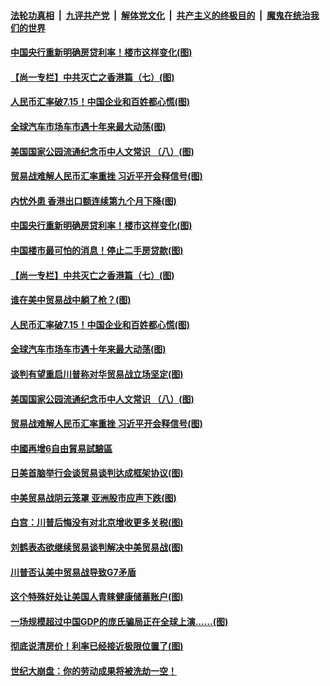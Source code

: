 ####  [法轮功真相](../../../../basic/blob/master/README.md?t=08270339) &nbsp;|&nbsp; [九评共产党](../../../../9ping.md/blob/master/README.md?t=08270339) &nbsp;|&nbsp; [解体党文化](../../../../jtdwh.md/blob/master/README.md?t=08270339)  &nbsp;|&nbsp; [共产主义的终极目的](../../../../gczydzjmd.md/blob/master/README.md?t=08270339) &nbsp;|&nbsp; [魔鬼在统治我们的世界](../../../../mgztzwmdsj.md/blob/master/README.md?t=08270339) 

#### [中国央行重新明确房贷利率！楼市这样变化(图)](../pages/p5/905118.md?t=08270339) 

#### [【尚一专栏】中共灭亡之香港篇（七）(图)](../pages/p5/904987.md?t=08270339) 

#### [人民币汇率破7.15！中国企业和百姓都心慌(图)](../pages/p5/905117.md?t=08270339) 

#### [全球汽车市场车市遇十年来最大动荡(图)](../pages/p5/905115.md?t=08270339) 

#### [美国国家公园流通纪念币中人文常识 （八）(图)](../pages/p5/905111.md?t=08270339) 

#### [贸易战难解人民币汇率重挫 习近平开会释信号(图)](../pages/p5/905098.md?t=08270339) 

#### [内忧外患 香港出口额连续第九个月下降(图)](../pages/p5/905152.md?t=08270339) 

#### [中国央行重新明确房贷利率！楼市这样变化(图)](../pages/p5/905118.md?t=08270339) 

#### [中国楼市最可怕的消息！停止二手房贷款(图)](../pages/p5/905119.md?t=08270339) 

#### [【尚一专栏】中共灭亡之香港篇（七）(图)](../pages/p5/904987.md?t=08270339) 

#### [谁在美中贸易战中躺了枪？(图)](../pages/p5/905136.md?t=08270339) 

#### [人民币汇率破7.15！中国企业和百姓都心慌(图)](../pages/p5/905117.md?t=08270339) 

#### [全球汽车市场车市遇十年来最大动荡(图)](../pages/p5/905115.md?t=08270339) 

#### [谈判有望重启川普称对华贸易战立场坚定(图)](../pages/p5/905133.md?t=08270339) 

#### [美国国家公园流通纪念币中人文常识 （八）(图)](../pages/p5/905111.md?t=08270339) 

#### [贸易战难解人民币汇率重挫 习近平开会释信号(图)](../pages/p5/905098.md?t=08270339) 

#### [中國再增6自由貿易試驗區](../pages/p5/905081.md?t=08270339) 

#### [日美首脑举行会谈贸易谈判达成框架协议(图)](../pages/p5/905078.md?t=08270339) 

#### [中美贸易战阴云笼罩 亚洲股市应声下跌(图)](../pages/p5/905076.md?t=08270339) 

#### [白宫：川普后悔没有对北京增收更多关税(图)](../pages/p5/905075.md?t=08270339) 

#### [刘鹤表态欲继续贸易谈判解决中美贸易战(图)](../pages/p5/905074.md?t=08270339) 

#### [川普否认美中贸易战导致G7矛盾](../pages/p5/905072.md?t=08270339) 

#### [这个特殊好处让美国人青睐健康储蓄账户(图)](../pages/p5/904992.md?t=08270339) 

#### [一场规模超过中国GDP的庞氏骗局正在全球上演……(图)](../pages/p5/904993.md?t=08270339) 

#### [彻底说清房价！利率已经接近极限位置了(图)](../pages/p5/904875.md?t=08270339) 

#### [世纪大崩盘：你的劳动成果将被洗劫一空！](../pages/p5/905000.md?t=08270339) 

